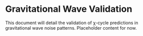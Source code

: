 # Gravitational Wave Validation

This document will detail the validation of χ-cycle predictions in gravitational wave noise patterns. Placeholder content for now.
